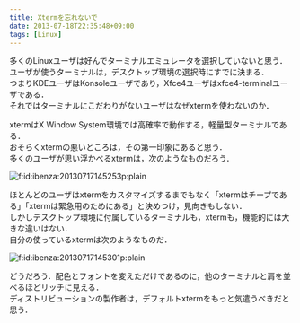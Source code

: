 ```yaml
---
title: Xtermを忘れないで
date: 2013-07-18T22:35:48+09:00
tags: [Linux]
---
```


多くのLinuxユーザは好んでターミナルエミュレータを選択していないと思う．  
ユーザが使うターミナルは，デスクトップ環境の選択時にすでに決まる．  
つまりKDEユーザはKonsoleユーザであり，Xfce4ユーザはxfce4\-terminalユーザである．  
それではターミナルにこだわりがないユーザはなぜxtermを使わないのか．

xtermはX Window System環境では高確率で動作する，軽量型ターミナルである．  
おそらくxtermの悪いところは，その第一印象にあると思う．  
多くのユーザが思い浮かべるxtermは，次のようなものだろう．

<span itemscope itemtype="http://schema.org/Photograph"><img src="/2013/07/18/223548/20130717145253.png" alt="f:id:ibenza:20130717145253p:plain" title="f:id:ibenza:20130717145253p:plain" class="hatena-fotolife" itemprop="image"></span>

ほとんどのユーザはxtermをカスタマイズするまでもなく「xtermはチープである」「xtermは緊急用のためにある」と決めつけ，見向きもしない．  
しかしデスクトップ環境に付属しているターミナルも，xtermも，機能的には大きな違いはない．  
自分の使っているxtermは次のようなものだ．

<span itemscope itemtype="http://schema.org/Photograph"><img src="/2013/07/18/223548/20130717145301.png" alt="f:id:ibenza:20130717145301p:plain" title="f:id:ibenza:20130717145301p:plain" class="hatena-fotolife" itemprop="image"></span>

どうだろう．配色とフォントを変えただけであるのに，他のターミナルと肩を並べるほどリッチに見える．  
ディストリビューションの製作者は，デフォルトxtermをもっと気遣うべきだと思う．

